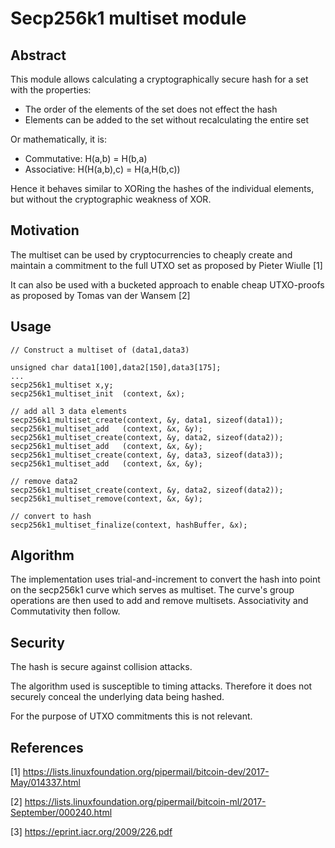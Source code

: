 Secp256k1 multiset module
=========================

Abstract
--------

This module allows calculating a cryptographically secure hash for a
set with the properties:

* The order of the elements of the set does not effect the hash
* Elements can be added to the set without recalculating the entire set

Or mathematically, it is:

* Commutative: H(a,b) = H(b,a)
* Associative: H(H(a,b),c) = H(a,H(b,c))

Hence it behaves similar to XORing the hashes of the individual elements, 
but without the cryptographic weakness of XOR.

Motivation
----------

The multiset can be used by cryptocurrencies to cheaply create and 
maintain a commitment to the full UTXO set as proposed by Pieter Wiulle [1]

It can also be used with a bucketed approach to enable cheap UTXO-proofs as
proposed by Tomas van der Wansem [2]

Usage
-----

    // Construct a multiset of (data1,data3)

    unsigned char data1[100],data2[150],data3[175];
    ...
    secp256k1_multiset x,y;
    secp256k1_multiset_init  (context, &x);

    // add all 3 data elements
    secp256k1_multiset_create(context, &y, data1, sizeof(data1));
    secp256k1_multiset_add   (context, &x, &y);
    secp256k1_multiset_create(context, &y, data2, sizeof(data2));
    secp256k1_multiset_add   (context, &x, &y);
    secp256k1_multiset_create(context, &y, data3, sizeof(data3));
    secp256k1_multiset_add   (context, &x, &y);

    // remove data2
    secp256k1_multiset_create(context, &y, data2, sizeof(data2));
    secp256k1_multiset_remove(context, &x, &y);

    // convert to hash
    secp256k1_multiset_finalize(context, hashBuffer, &x);

Algorithm
---------

The implementation uses trial-and-increment to convert the hash into
point on the secp256k1 curve which serves as multiset. The curve's 
group operations are then used to add and remove multisets. 
Associativity and Commutativity then follow.

Security
--------
The hash is secure against collision attacks.

The algorithm used is susceptible to timing attacks. Therefore it does
not securely conceal the underlying data being hashed.

For the purpose of UTXO commitments this is not relevant.


References
----------

[1] https://lists.linuxfoundation.org/pipermail/bitcoin-dev/2017-May/014337.html

[2] https://lists.linuxfoundation.org/pipermail/bitcoin-ml/2017-September/000240.html

[3] https://eprint.iacr.org/2009/226.pdf

